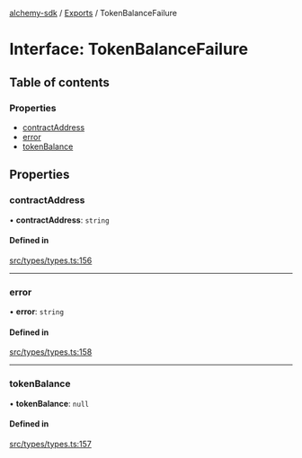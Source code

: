 [alchemy-sdk](../README.md) / [Exports](../modules.md) / TokenBalanceFailure

# Interface: TokenBalanceFailure

## Table of contents

### Properties

- [contractAddress](TokenBalanceFailure.md#contractaddress)
- [error](TokenBalanceFailure.md#error)
- [tokenBalance](TokenBalanceFailure.md#tokenbalance)

## Properties

### contractAddress

• **contractAddress**: `string`

#### Defined in

[src/types/types.ts:156](https://github.com/alchemyplatform/alchemy-sdk-js/blob/d97ef0d/src/types/types.ts#L156)

___

### error

• **error**: `string`

#### Defined in

[src/types/types.ts:158](https://github.com/alchemyplatform/alchemy-sdk-js/blob/d97ef0d/src/types/types.ts#L158)

___

### tokenBalance

• **tokenBalance**: ``null``

#### Defined in

[src/types/types.ts:157](https://github.com/alchemyplatform/alchemy-sdk-js/blob/d97ef0d/src/types/types.ts#L157)
